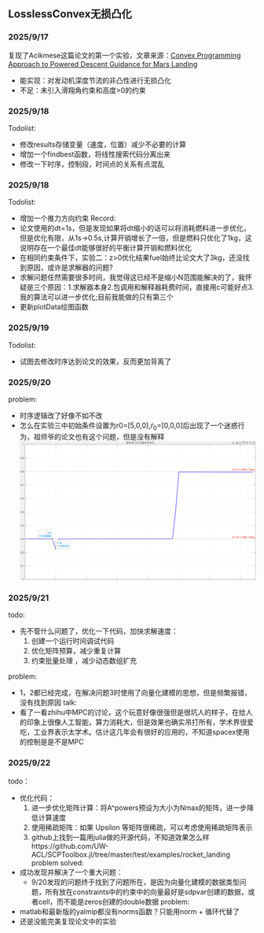 ## LosslessConvex无损凸化
### 2025/9/17
复现了Acikmese这篇论文的第一个实验，文章来源：[Convex Programming Approach to Powered Descent Guidance for Mars Landing](https://arc.aiaa.org/doi/10.2514/1.27553)
- 能实现：对发动机深度节流的非凸性进行无损凸化
- 不足：未引入滑翔角约束和高度>0的约束
### 2025/9/18
Todolist:
- 修改results存储变量（速度，位置）减少不必要的计算
- 增加一个findbest函数，将线性搜索代码分离出来
- 修改一下时序，控制段，时间点的关系有点混乱
### 2025/9/18
Todolist:
- 增加一个推力方向约束
Record:
- 论文使用的dt=1s，但是发现如果将dt缩小的话可以将消耗燃料进一步优化，但是优化有限，从1s->0.5s,计算开销增长了一倍，但是燃料只优化了1kg，这说明存在一个最佳dt能够很好的平衡计算开销和燃料优化
- 在相同约束条件下，实验二：z>0优化结果fuel始终比论文大了3kg，还没找到原因，或许是求解器的问题?
- 求解问题任然需要很多时间，我觉得这已经不是缩小N范围能解决的了，我怀疑是三个原因：1.求解器本身2.包调用和解释器耗费时间，直接用c可能好点3.我的算法可以进一步优化;目前我能做的只有第三个
- 更新plotData绘图函数
### 2025/9/19
Todolist:
- 试图去修改时序达到论文的效果，反而更加背离了
### 2025/9/20
problem:
- 时序逻辑改了好像不如不改
- 怎么在实验三中初始条件设置为r0=[5,0,0],$\dot{r}_0$=[0,0,0]后出现了一个迷惑行为，祖师爷的论文也有这个问题，但是没有解释
![what fuck](./assets/实验三奇妙问题.png)
### 2025/9/21
todo:
- 先不管什么问题了，优化一下代码，加快求解速度：
    1. 创建一个运行时间调试代码
    2. 优化矩阵预算，减少重复计算
    3. 约束批量处理 ，减少动态数组扩充

problem:
- 1，2都已经完成，在解决问题3时使用了向量化建模的思想，但是频繁报错，没有找到原因
talk:
- 看了一看zhihu中MPC的讨论，这个玩意好像很强但是很坑人的样子，在给人的印象上很像人工智能，算力消耗大，但是效果也确实吊打所有，学术界很爱吃，工业界表示太学术。估计这几年会有很好的应用的，不知道spacex使用的控制是是不是MPC
### 2025/9/22
todo：
- 优化代码：
  1. 进一步优化矩阵计算：将A^powers预设为大小为Nmax的矩阵，进一步降低计算速度
  2. 使用稀疏矩阵：如果 Upsilon 等矩阵很稀疏，可以考虑使用稀疏矩阵表示
  3. github上找到一篇用julia做的开源代码，不知道效果怎么样https://github.com/UW-ACL/SCPToolbox.jl/tree/master/test/examples/rocket_landing
problem solved:
- 成功发现并解决了一个重大问题：
  - 9/20发现的问题终于找到了问题所在，是因为向量化建模的数据类型问题，所有放在constraints中的约束中的向量最好是sdpvar创建的数据，或者cell，而不能是zeros创建的double数据
problem:
- matlab和最新版的yalmip都没有norms函数？只能用norm + 循环代替了
- 还是没能完美复现论文中的实验